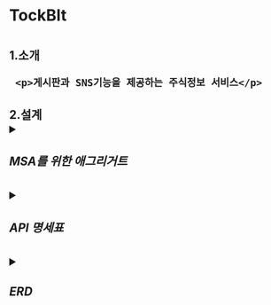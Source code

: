 <h1>TockBIt<h1>
<h2>1.소개
     
     <p>게시판과 SNS기능을 제공하는 주식정보 서비스</p>
</h2>
   
<h2>2.설계
<details>
    <summary><h5>MSA를 위한 애그리거트</h5></summary>
<br>
<!-- summary 아래 한칸 공백 두고 내용 삽입 -->

![tockbit 애그리거트 drawio](https://github.com/Lazencas/tockbit/assets/57083072/4251ab25-a8ac-4487-bfdb-94797dbd8b0a)
</details>
    
<details>
    <summary><h5>API 명세표</h5></summary>

<!-- summary 아래 한칸 공백 두고 내용 삽입 -->

![image](https://github.com/Lazencas/tockbit/assets/57083072/244bec79-2817-4a82-91b4-b21da22e09d4)
![image](https://github.com/Lazencas/tockbit/assets/57083072/afa7ea0b-001f-4195-8af5-3918bd2fa3ba)

</details>

<details>
    <summary><h5>ERD</h5></summary>

<!-- summary 아래 한칸 공백 두고 내용 삽입 -->

![image](https://github.com/Lazencas/tockbit/assets/57083072/392c31cd-e246-48ff-ac8c-d189db8af9cd)

</details>


</h2>



